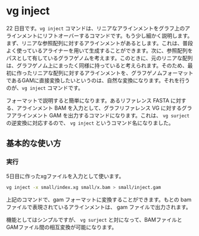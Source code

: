 # vg inject

22 日目です。`vg inject` コマンドは、リニアなアラインメントをグラフ上のアラインメントにリフトオーバーするコマンドです。もう少し細かく説明します。まず、リニアな参照配列に対するアラインメントがあるとします。これは、普段よく使っているアライナーを用いて生成することができます。次に、参照配列をパスとして有しているグラフゲノムを考えます。このときに、元のリニアな配列は、グラフゲノム上にまったく同様に持っていると考えられます。そのため、最初に作ったリニアな配列に対するアラインメントを、グラフゲノムフォーマットであるGAMに直接変換したいというのは、自然な変換になります。それを行うのが、`vg inject` コマンドです。

フォーマットで説明すると簡単になります。あるリファレンス FASTA に対する、アラインメント BAM を入力として、グラフリファレンス VG に対するグラフアラインメント GAM を出力するコマンドになります。これは、 `vg surject` の逆変換に対応するので、 `vg inject` というコマンド名になりました。

## 基本的な使い方

### 実行

5日目に作ったxgファイルを入力として使います。

```bash
vg inject -x small/index.xg small/x.bam > small/inject.gam
```

上記のコマンドで、gam フォーマットに変換することができます。もとの bam ファイルで表現されているアラインメントは、 gam ファイルで出力されます。

機能としてはシンプルですが、 `vg surject` と対になって、BAMファイルとGAMファイル間の相互変換が可能になります。